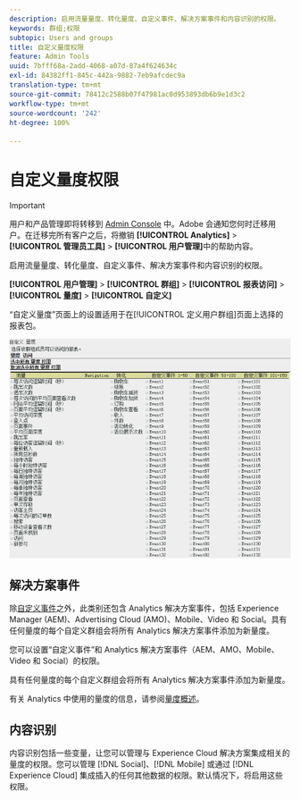 ```yaml
---
description: 启用流量量度、转化量度、自定义事件、解决方案事件和内容识别的权限。
keywords: 群组;权限
subtopic: Users and groups
title: 自定义量度权限
feature: Admin Tools
uuid: 7bfff68a-2add-4068-a07d-87a4f624634c
exl-id: 84382ff1-845c-442a-9882-7eb9afcdec9a
translation-type: tm+mt
source-git-commit: 78412c2588b07f47981ac0d953893db6b9e1d3c2
workflow-type: tm+mt
source-wordcount: '242'
ht-degree: 100%

---
```


# 自定义量度权限

>[!IMPORTANT]
>
>用户和产品管理即将转移到 [Admin Console](https://helpx.adobe.com/cn/enterprise/using/admin-console.html) 中。Adobe 会通知您何时迁移用户。在迁移完所有客户之后，将撤销 **[!UICONTROL Analytics]** > **[!UICONTROL 管理员工具]** > **[!UICONTROL 用户管理]**&#x200B;中的帮助内容。

启用流量量度、转化量度、自定义事件、解决方案事件和内容识别的权限。

**[!UICONTROL 用户管理]** > **[!UICONTROL 群组]** > **[!UICONTROL 报表访问]** > **[!UICONTROL 量度]** > **[!UICONTROL 自定义]**

“自定义量度”页面上的设置适用于在[!UICONTROL 定义用户群组]页面上选择的报表包。

![](assets/customize-metrics.png)

## 解决方案事件

除[自定义事件](https://docs.adobe.com/content/help/zh-Hans/analytics/implementation/vars/page-vars/events/event-serialization.html)之外，此类别还包含 Analytics 解决方案事件，包括 Experience Manager (AEM)、Advertising Cloud (AMO)、Mobile、Video 和 Social。具有任何量度的每个自定义群组会将所有 Analytics 解决方案事件添加为新量度。

您可以设置“自定义事件”和 Analytics 解决方案事件（AEM、AMO、Mobile、Video 和 Social）的权限。

具有任何量度的每个自定义群组会将所有 Analytics 解决方案事件添加为新量度。

有关 Analytics 中使用的量度的信息，请参阅[量度概述](/help/components/metrics/overview.md)。

## 内容识别

内容识别包括一些变量，让您可以管理与 Experience Cloud 解决方案集成相关的量度的权限。您可以管理 [!DNL Social]、[!DNL Mobile] 或通过 [!DNL Experience Cloud] 集成插入的任何其他数据的权限。默认情况下，将启用这些权限。
